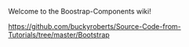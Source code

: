 Welcome to the Boostrap-Components wiki!

https://github.com/buckyroberts/Source-Code-from-Tutorials/tree/master/Bootstrap
